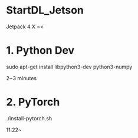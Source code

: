 # StartDL_Jetson 

Jetpack 4.X =<


# 1. Python Dev

sudo apt-get install libpython3-dev python3-numpy

2~3 minutes

# 2. PyTorch

./install-pytorch.sh

11:22~
